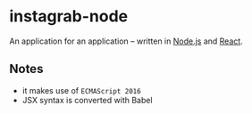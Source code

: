 # instagrab-node
An application for an application – written in [Node.js](https://nodejs.org/en/) and [React](https://facebook.github.io/react/).


## Notes

* it makes use of `ECMAScript 2016`
* JSX syntax is converted with Babel
